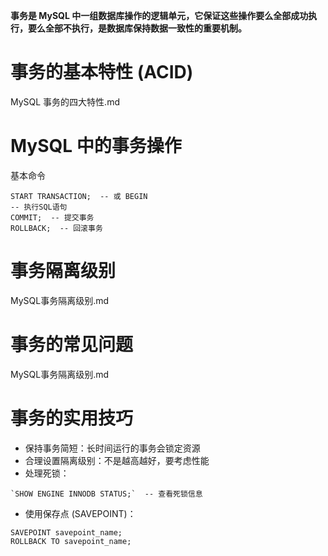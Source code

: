 **事务是 MySQL 中一组数据库操作的逻辑单元，它保证这些操作要么全部成功执行，要么全部不执行，是数据库保持数据一致性的重要机制。**
# 事务的基本特性 (ACID)
MySQL 事务的四大特性.md
# MySQL 中的事务操作
基本命令
```
START TRANSACTION;  -- 或 BEGIN
-- 执行SQL语句
COMMIT;  -- 提交事务
ROLLBACK;  -- 回滚事务
```
# 事务隔离级别
MySQL事务隔离级别.md
# 事务的常见问题
MySQL事务隔离级别.md
# 事务的实用技巧
* 保持事务简短：长时间运行的事务会锁定资源
* 合理设置隔离级别：不是越高越好，要考虑性能
* 处理死锁：
```
`SHOW ENGINE INNODB STATUS;`  -- 查看死锁信息
```
* 使用保存点 (SAVEPOINT)：
```
SAVEPOINT savepoint_name;
ROLLBACK TO savepoint_name;
```
